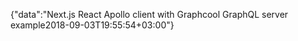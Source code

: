 {"data":"Next.js React Apollo client with Graphcool GraphQL server example2018-09-03T19:55:54+03:00"}
